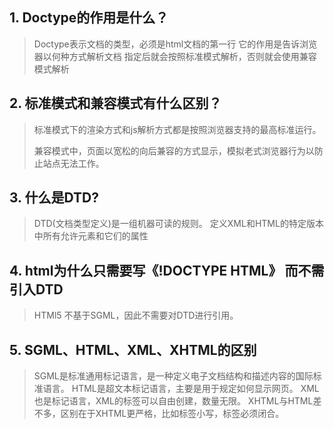 ## 1. Doctype的作用是什么？
> Doctype表示文档的类型，必须是html文档的第一行
> 它的作用是告诉浏览器以何种方式解析文档
> 指定后就会按照标准模式解析，否则就会使用兼容模式解析

## 2. 标准模式和兼容模式有什么区别？
> 标准模式下的渲染方式和js解析方式都是按照浏览器支持的最高标准运行。
> 
> 兼容模式中，页面以宽松的向后兼容的方式显示，模拟老式浏览器行为以防止站点无法工作。

## 3. 什么是DTD?
> DTD(文档类型定义)是一组机器可读的规则。
> 定义XML和HTML的特定版本中所有允许元素和它们的属性

## 4. html为什么只需要写《!DOCTYPE HTML》 而不需引入DTD
> HTMl5 不基于SGML，因此不需要对DTD进行引用。

## 5. SGML、HTML、XML、XHTML的区别
> SGML是标准通用标记语言，是一种定义电子文档结构和描述内容的国际标准语言。
> HTML是超文本标记语言，主要是用于规定如何显示网页。
> XML也是标记语言，XML的标签可以自由创建，数量无限。
> XHTML与HTML差不多，区别在于XHTML更严格，比如标签小写，标签必须闭合。
